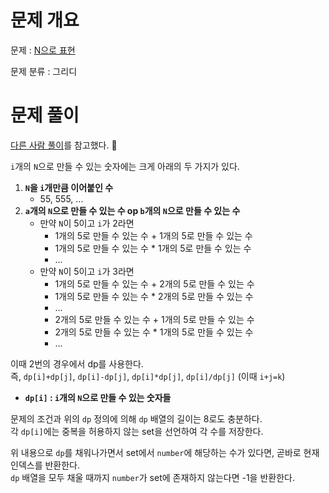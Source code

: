 # 문제 개요

문제 : [N으로 표현](https://school.programmers.co.kr/learn/courses/30/lessons/42895)

문제 분류 : 그리디

# 문제 풀이

[다른 사람 풀이](https://velog.io/@euneun/%ED%94%84%EB%A1%9C%EA%B7%B8%EB%9E%98%EB%A8%B8%EC%8A%A4-N%EC%9C%BC%EB%A1%9C-%ED%91%9C%ED%98%84-DP-%EB%8F%99%EC%A0%81%EA%B3%84%ED%9A%8D%EB%B2%95-C)를 참고했다. 🥲

`i`개의 `N`으로 만들 수 있는 숫자에는 크게 아래의 두 가지가 있다.

1. **`N`을 `i`개만큼 이어붙인 수**
   - 55, 555, ...
2. **`a`개의 `N`으로 만들 수 있는 수 op `b`개의 `N`으로 만들 수 있는 수**
   - 만약 `N`이 5이고 `i`가 2라면
     - 1개의 5로 만들 수 있는 수 + 1개의 5로 만들 수 있는 수
     - 1개의 5로 만들 수 있는 수 \* 1개의 5로 만들 수 있는 수
     - ...
   - 만약 `N`이 5이고 `i`가 3라면
     - 1개의 5로 만들 수 있는 수 + 2개의 5로 만들 수 있는 수
     - 1개의 5로 만들 수 있는 수 \* 2개의 5로 만들 수 있는 수
     - ...
     - 2개의 5로 만들 수 있는 수 + 1개의 5로 만들 수 있는 수
     - 2개의 5로 만들 수 있는 수 \* 1개의 5로 만들 수 있는 수
     - ...

이때 2번의 경우에서 dp를 사용한다.  
즉, `dp[i]+dp[j]`, `dp[i]-dp[j]`, `dp[i]*dp[j]`, `dp[i]/dp[j]` (이때 `i+j=k`)

- **`dp[i]` : `i`개의 `N`으로 만들 수 있는 숫자들**

문제의 조건과 위의 `dp` 정의에 의해 `dp` 배열의 길이는 8로도 충분하다.  
각 `dp[i]`에는 중복을 허용하지 않는 set을 선언하여 각 수를 저장한다.

위 내용으로 `dp`를 채워나가면서 set에서 `number`에 해당하는 수가 있다면, 곧바로 현재 인덱스를 반환한다.  
`dp` 배열을 모두 채울 때까지 `number`가 set에 존재하지 않는다면 -1을 반환한다.

